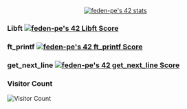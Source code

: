 <div align='center'>
 
[![feden-pe's 42 stats](https://badge42.vercel.app/api/v2/clhdy6b9f001108mnhhwshuiw/stats?cursusId=21&coalitionId=290)](https://github.com/JaeSeoKim/badge42)

</div>

### Libft [![feden-pe's 42 Libft Score](https://badge42.vercel.app/api/v2/clhdy6b9f001108mnhhwshuiw/project/3061073)](https://github.com/JaeSeoKim/badge42)

### ft_printf [![feden-pe's 42 ft_printf Score](https://badge42.vercel.app/api/v2/clhdy6b9f001108mnhhwshuiw/project/3077981)](https://github.com/JaeSeoKim/badge42)

### get_next_line [![feden-pe's 42 get_next_line Score](https://badge42.vercel.app/api/v2/clhdy6b9f001108mnhhwshuiw/project/3080228)](https://github.com/JaeSeoKim/badge42)

### Visitor Count

![Visitor Count](https://profile-counter.glitch.me/filipeedensilva/count.svg)
